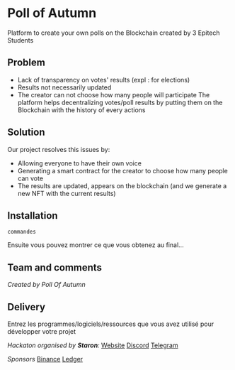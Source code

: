# Poll of Autumn

Platform to create your own polls on the Blockchain created by 3 Epitech Students


## Problem
- Lack of transparency on votes' results (expl : for elections) 
- Results not necessarily updated
- The creator can not choose how many people will participate
The platform helps decentralizing votes/poll results by putting them on the Blockchain with the history of every actions 

## Solution
Our project resolves this issues by: 
- Allowing everyone to have their own voice
- Generating a smart contract for the creator to choose how many people can vote
- The results are updated, appears on the blockchain (and we generate a new NFT with the current results) 

## Installation
 ``commandes``


Ensuite vous pouvez montrer ce que vous obtenez au final...

## Team and comments
_Created by Poll Of Autumn_


## Delivery

Entrez les programmes/logiciels/ressources que vous avez utilisé pour développer votre projet

_Hackaton organised by **Staron**:_
[Website](https://www.starton.io/)
[Discord](https://discord.com/invite/2jUShxHddn)
[Telegram](https://t.me/starton_io)


_Sponsors_
[Binance](https://www.binance.com/fr) 
[Ledger](https://www.ledger.com/) 

